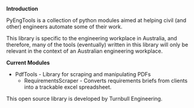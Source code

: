 **Introduction**

PyEngTools is a collection of python modules aimed at helping civil (and other) engineers automate some of their work. 

This library is specific to the engineering workplace in Australia, and therefore, many of the tools (eventually) written in this library will only be relevant in the context of an Australian engineering workplace. 

**Current Modules**

+ PdfTools - Library for scraping and manipulating PDFs
  + RequirementsScraper - Converts requirements briefs from clients into a trackable excel spreadsheet. 

This open source library is developed by Turnbull Engineering. 